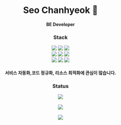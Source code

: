 <div align=center>	

  <h1>Seo Chanhyeok 🙌</h1> 

<h4>BE Developer</h4>

<h3>Stack</h3>
<img src="https://img.shields.io/badge/Spring-6DB33F?style=flat-square&logo=Spring&logoColor=white"/>
<img src="https://img.shields.io/badge/Spring Boot-6DB33F?style=flat-square&logo=Spring Boot&logoColor=white"/>
<img src="https://img.shields.io/badge/Spring Security-6DB33F?style=flat-square&logo=Spring Security&logoColor=white"/>
<br>
<img src="https://img.shields.io/badge/Node.js-339933?style=flat-square&logo=Node.js&logoColor=white"/>
<img src="https://img.shields.io/badge/Django-4479A1?style=flat-square&logo=Django&logoColor=white"/>
<img src="https://img.shields.io/badge/React-61DAFB?style=flat-square&logo=React&logoColor=white"/>
<br>
<img src="https://img.shields.io/badge/Amazon AWS-232F3E?style=flat-square&logo=Amazon AWS&logoColor=white"/>
<img src="https://img.shields.io/badge/MySQL-4479A1?style=flat-square&logo=MySQL&logoColor=white"/>

  <img src="https://img.shields.io/badge/Slack-4A154B?style=flat-square&logo=Slack&logoColor=white"/>

<h4>서비스 자동화,코드 정규화, 리소스 최적화에 관심이 많습니다.</h4>

<h3>Status</h3>
<img src="https://komarev.com/ghpvc/?username=mushroom1324&color=blue&label=PROFILE+VIEWS"/>
<br><br>
<a href="https://solved.ac/popcorn1324/">
<img src="http://mazassumnida.wtf/api/v2/generate_badge?boj=popcorn1324"/>
</a>
<br><br>
<img src="https://github-readme-stats.vercel.app/api?username=mushroom1324&show_icons=true&theme=slateorange">

</div>
